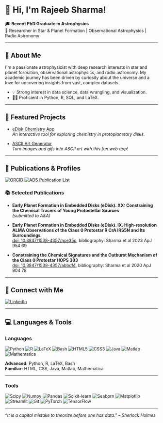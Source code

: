 # 👋 Hi, I'm Rajeeb Sharma!

🎓 **Recent PhD Graduate in Astrophysics**  
🔭 Researcher in Star & Planet Formation | Observational Astrophysics | Radio Astronomy

---

## 🚀 About Me

I'm a passionate astrophysicist with deep research interests in star and planet formation, observational astrophysics, and radio astronomy. My academic journey has been driven by curiosity about the universe and a love for uncovering insights from vast, complex datasets.

- 💡 Strong interest in data science, data wrangling, and visualization.
- 👨‍💻 Proficient in Python, R, SQL, and LaTeX.

---

## 🌟 Featured Projects

- [eDisk Chemistry App](https://edisk-app.streamlit.app)  
  *An interactive tool for exploring chemistry in protoplanetary disks.*

- [ASCII Art Generator](https://ascii-art-gen.streamlit.app)  
  *Turn images and gifs into ASCII art with this fun web app!*

---

## 📖 Publications & Profiles

<p>
  <a href="https://orcid.org/0000-0002-0549-544X">
    <img src="https://img.shields.io/badge/ORCID-0000--0002--0549--544X-A6CE39?logo=orcid&logoColor=white&style=flat" alt="ORCID">
  </a>
  <a href="https://ui.adsabs.harvard.edu/public-libraries/3qbzCM9oTc61w3pYp7-StQ">
    <img src="https://img.shields.io/badge/ADS-My%20Publications-233066?logo=ads&logoColor=white&style=flat" alt="ADS Publication List">
  </a>
</p>

### 📚 Selected Publications

- **Early Planet Formation in Embedded Disks (eDisk). XX: Constraining the Chemical Tracers of Young Protostellar Sources**  
  *(submitted to A&A)*

- **Early Planet Formation in Embedded Disks (eDisk). IX. High-resolution ALMA Observations of the Class 0 Protostar R CrA IRS5N and Its Surroundings**  
  [doi: 10.3847/1538-4357/ace35c](https://doi.org/10.3847/1538-4357/ace35c), bibliography: Sharma et al 2023 ApJ 954 69

- **Constraining the Chemical Signatures and the Outburst Mechanism of the Class 0 Protostar HOPS 383**  
  [doi: 10.3847/1538-4357/abbdf4](https://doi.org/10.3847/1538-4357/abbdf4), bibliography: Sharma et al 2020 ApJ 904 78

---

## 💼 Connect with Me

[![LinkedIn](https://img.shields.io/badge/LinkedIn-rajeebsharma-blue?logo=linkedin&logoColor=white)](https://linkedin.com/in/rajeebsharma)

---
## 💻 Languages & Tools

### Languages

<p>
  <img src="https://img.shields.io/badge/Python-3776AB?logo=python&logoColor=white&style=flat" alt="Python"/>
  <img src="https://img.shields.io/badge/R-276DC3?logo=r&logoColor=white&style=flat" alt="R"/>
  <img src="https://img.shields.io/badge/LaTeX-008080?logo=latex&logoColor=white&style=flat" alt="LaTeX"/>
  <img src="https://img.shields.io/badge/Bash-4EAA25?logo=gnubash&logoColor=white&style=flat" alt="Bash"/>
  <img src="https://img.shields.io/badge/HTML5-E34F26?logo=html5&logoColor=white&style=flat" alt="HTML5"/>
  <img src="https://img.shields.io/badge/CSS3-1572B6?logo=css3&logoColor=white&style=flat" alt="CSS3"/>
  <img src="https://img.shields.io/badge/Java-007396?logo=java&logoColor=white&style=flat" alt="Java"/>
  <img src="https://img.shields.io/badge/Matlab-0076A8?logo=mathworks&logoColor=white&style=flat" alt="Matlab"/>
  <img src="https://img.shields.io/badge/Mathematica-DD1100?logo=wolfram&logoColor=white&style=flat" alt="Mathematica"/>
</p>

**Advanced:** Python, R, LaTeX, Bash  
**Familiar:** HTML, CSS, Java, Matlab, Mathematica

---

### Tools

<p>
  <img src="https://img.shields.io/badge/Scipy-8CAAE6?logo=scipy&logoColor=white&style=flat" alt="Scipy"/>
  <img src="https://img.shields.io/badge/Numpy-013243?logo=numpy&logoColor=white&style=flat" alt="Numpy"/>
  <img src="https://img.shields.io/badge/Pandas-150458?logo=pandas&logoColor=white&style=flat" alt="Pandas"/>
  <img src="https://img.shields.io/badge/Scikit--learn-F7931E?logo=scikit-learn&logoColor=white&style=flat" alt="Scikit-learn"/>
  <img src="https://img.shields.io/badge/Seaborn-16A085?logo=seaborn&logoColor=white&style=flat" alt="Seaborn"/>
  <img src="https://img.shields.io/badge/Matplotlib-11557C?logo=matplotlib&logoColor=white&style=flat" alt="Matplotlib"/>
  <img src="https://img.shields.io/badge/Streamlit-FF4B4B?logo=streamlit&logoColor=white&style=flat" alt="Streamlit"/>
  <img src="https://img.shields.io/badge/Git-F05032?logo=git&logoColor=white&style=flat" alt="Git"/>
  <img src="https://img.shields.io/badge/PyTorch-EE4C2C?logo=pytorch&logoColor=white&style=flat" alt="PyTorch"/>
  <img src="https://img.shields.io/badge/TensorFlow-FF6F00?logo=tensorflow&logoColor=white&style=flat" alt="TensorFlow"/>
</p>

---

_“It is a capital mistake to theorize before one has data.” – Sherlock Holmes_
